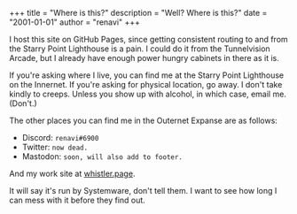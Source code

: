 +++
title = "Where is this?"
description = "Well? Where is this?"
date = "2001-01-01"
author = "renavi"
+++

I host this site on GitHub Pages, since getting consistent routing to and from the Starry Point Lighthouse is a pain. I could do it from the Tunnelvision Arcade, but I already have enough power hungry cabinets in there as it is.

If you're asking where I live, you can find me at the Starry Point Lighthouse on the Innernet. If you're asking for physical location, go away. I don't take kindly to creeps. Unless you show up with alcohol, in which case, email me. (Don't.)

The other places you can find me in the Outernet Expanse are as follows:
- Discord: `renavi#6900`
- Twitter: `now dead.`
- Mastodon: `soon, will also add to footer.`

And my work site at [whistler.page](https://whistler.page).

It will say it's run by Systemware, don't tell them. I want to see how long I can mess with it before they find out.
